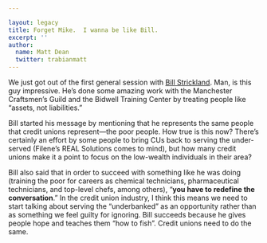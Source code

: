 ```yaml
---

layout: legacy
title: Forget Mike.  I wanna be like Bill.
excerpt: ''
author:
  name: Matt Dean
  twitter: trabianmatt
---
```


<p>We just got out of the first general session with <a href="http://www.thelavinagency.com/usa/billstrickland.html">Bill Strickland</a>.  Man, is this guy impressive.  He&#8217;s done some amazing work with the Manchester Craftsmen&#8217;s Guild and the Bidwell Training Center by treating people like &#8220;assets, not liabilities.&#8221;</p>


<p>Bill started his message by mentioning that he represents the same people that credit unions represent&#8212;the poor people.  How true is this now?  There&#8217;s certainly an effort by some people to bring CUs back to serving the under-served (Filene&#8217;s <span class="caps">REAL</span> Solutions comes to mind), but how many credit unions make it a point to focus on the low-wealth individuals in their area?</p>


<p>Bill also said that in order to succeed with something like he was doing (training the poor for careers as chemical technicians, pharmaceutical technicians, and top-level chefs, among others), &#8220;<strong>you have to redefine the conversation</strong>.&#8221;  In the credit union industry, I think this means we need to start talking about serving the &#8220;underbanked&#8221; as an opportunity rather than as something we feel guilty for ignoring.  Bill succeeds because he gives people hope and teaches them &#8220;how to fish&#8221;.  Credit unions need to do the same.</p>